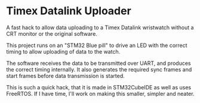 # Timex Datalink Uploader

A fast hack to allow data uploading to a Timex Datalink wristwatch without a CRT monitor or the original software.

This project runs on an "STM32 Blue pill" to drive an LED with the correct timing to allow uploading of data to the watch.

The software receives the data to be transmitted over UART, and produces the correct timing internally. It also generates the required sync frames and start frames before data transmission is started.

This is such a quick hack, that it is made in STM32CubeIDE as well as uses FreeRTOS. If I have time, I'll work on making this smaller, simpler and neater.
